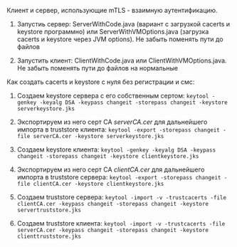 Клиент и сервер, использующие mTLS - взаимную аутентификацию.

1. Запустиь сервер: ServerWithCode.java (вариант с загрузкой cacerts и keystore программно) или ServerWithVMOptions.java (загрузка cacerts и keystore через JVM options). Не забыть поменять пути до файлов

2. Запустить клиент: ClientWithCode.java или ClientWithVMOptions.java. Не забыть поменять пути до файлов на нормальные


Как создать cacerts и keystore с нуля без регистрации и смс:

1. Создаем keystore сервера с его собственным сертом:
   `keytool -genkey -keyalg DSA -keypass changeit -storepass changeit -keystore serverkeystore.jks`

2. Экспортируем из него серт СА *serverCA.cer* для дальнейшего импорта в truststore клиента:
   `keytool -export -storepass changeit -file serverCA.cer -keystore serverkeystore.jks`

3. Создаем keystore клиента:
   `keytool -genkey -keyalg DSA -keypass changeit -storepass changeit -keystore clientkeystore.jks`

4. Экспортируем из него серт СА *clientCA.cer* для дальнейшего импорта в truststore сервера:
   `keytool -export -storepass changeit -file clientCA.cer -keystore clientkeystore.jks`
   
5. Создаем truststore сервера:
   `keytool -import -v -trustcacerts -file clientCA.cer -keypass changeit -storepass changeit -keystore servertruststore.jks`
   
6. Создаем truststore клиента:
   `keytool -import -v -trustcacerts -file serverCA.cer -keypass changeit -storepass changeit -keystore clienttruststore.jks`
